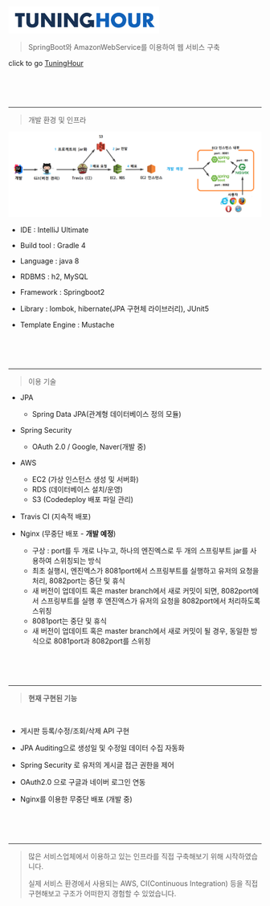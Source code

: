 <a href="http://ec2-13-209-238-146.ap-northeast-2.compute.amazonaws.com:8080">
<img src="/src/main/resources/static/images/app/logo-github.png">
</a>

> SpringBoot와 AmazonWebService를 이용하여 웹 서비스 구축

click to go [TuningHour](http://ec2-13-209-238-146.ap-northeast-2.compute.amazonaws.com:8080)

<br/>
<br/>
<br/>

---
> 개발 환경 및 인프라

<img src="/src/main/resources/static/images/git/develop-infra.png">

* IDE : IntelliJ Ultimate
* Build tool : Gradle 4
* Language : java 8

* RDBMS : h2, MySQL

* Framework : Springboot2
* Library : lombok, hibernate(JPA 구현체 라이브러리), JUnit5

* Template Engine : Mustache

<br/>
<br/>
<br/>

---
> 이용 기술

* JPA
  * Spring Data JPA(관계형 데이터베이스 정의 모듈)

* Spring Security
  * OAuth 2.0 / Google, Naver(개발 중)

* AWS
  * EC2 (가상 인스턴스 생성 및 서버화) 
  * RDS (데이터베이스 설치/운영)
  * S3 (Codedeploy 배포 파일 관리)
 
* Travis CI (지속적 배포)

* Nginx (무중단 배포 - **개발 예정**)
  * 구상 : port를 두 개로 나누고, 하나의 엔진엑스로 두 개의 스프링부트 jar를 사용하여 스위칭되는 방식
  - 최초 실행시, 엔진엑스가 8081port에서 스프링부트를 실행하고 유저의 요청을 처리, 8082port는 중단 및 휴식
  - 새 버전이 업데이트 혹은 master branch에서 새로 커밋이 되면, 8082port에서 스프링부트를 실행 후 엔진엑스가 유저의 요청을 8082port에서 처리하도록 스위칭
  - 8081port는 중단 및 휴식
  - 새 버전이 업데이트 혹은 master branch에서 새로 커밋이 될 경우, 동일한 방식으로 8081port과 8082port를 스위칭

<br/>
<br/>
<br/>

---

> **현재 구현된 기능**

<br/>

* 게시판 등록/수정/조회/삭제 API 구현

* JPA Auditing으로 생성일 및 수정일 데이터 수집 자동화

* Spring Security 로 유저의 게시글 접근 권한을 제어

* OAuth2.0 으로 구글과 네이버 로그인 연동

* Nginx를 이용한 무중단 배포 (개발 중)


<br/><br/><br/>

---
>   많은 서비스업체에서 이용하고 있는 인프라를 직접 구축해보기 위해 시작하였습니다.<br/>
>
>   실제 서비스 환경에서 사용되는 AWS, CI(Continuous Integration) 등을 직접 구현해보고 구조가 어떠한지 경험할 수 있었습니다.


